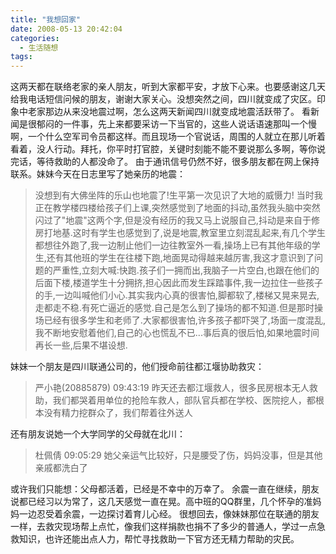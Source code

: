 ```yaml
---
title: "我想回家"
date: 2008-05-13 20:42:04
categories:
  - 生活随想
tags:
---
```


这两天都在联络老家的亲人朋友，听到大家都平安，才放下心来。也要感谢这几天给我电话短信问候的朋友，谢谢大家关心。没想突然之间，四川就变成了灾区。印象中老家那边从来没地震过啊，怎么这两天新闻四川就变成地震活跃带了。 看新闻是很郁闷的一件事，先上来都要采访一下当官的，这些人说话语速那叫一个慢啊，一个什么空军司令员都这样。而且现场一个官说话，周围的人就立在那儿听着看着，没人行动。拜托，你平时打官腔，关键时刻能不能不要说那么多啊，等你说完话，等待救助的人都没命了。 由于通讯信号仍然不好，很多朋友都在网上保持联系。妹妹今天在日志里写了她亲历的地震：

> 没想到有大佛坐阵的乐山也地震了!生平第一次见识了大地的威慑力! 当时我正在教学楼四楼给孩子们上课,突然感觉到了地面的抖动,虽然我头脑中突然闪过了"地震"这两个字,但是没有经历的我又马上说服自己,抖动是来自于修房打地基.这时有学生也感觉到了,说是地震,教室里立刻混乱起来,有几个学生都想往外跑了,我一边制止他们一边往教室外一看,操场上已有其他年级的学生,还有其他班的学生在往楼下跑,地面晃动得越来越厉害,我这才意识到了问题的严重性,立刻大喊:快跑.孩子们一拥而出,我脑子一片空白,也跟在他们的后面下楼,楼道学生十分拥挤,担心因此而发生踩踏事件,我一边拉住一些孩子的手,一边叫喊他们小心.其实我内心真的很害怕,脚都软了,楼梯又晃来晃去,走都走不稳.有死亡逼近的感觉.自己是怎么到了操场的都不知道.但是那时操场已经有很多学生和老师了.大家都很害怕,许多孩子都吓哭了,场面一度混乱,我不断地安慰着他们,自己的心也慌乱不已...事后真的很后怕,如果地震时间再长一些,后果不堪设想.

妹妹一个朋友是四川联通公司的，他们授命前往都江堰协助救灾：

> 严小艳(20885879) 09:43:19 昨天还去都江堰救人，很多民房根本无人救助，我们都哭着用单位的抢险车救人，部队官兵都在学校、医院挖人，都根本没有精力挖群众了，我们帮着往外送人

还有朋友说她一个大学同学的父母就在北川：

> 杜佩倩 09:05:29 她父亲运气比较好，只是腰受了伤，妈妈没事，但是其他亲戚都洗白了

或许我们只能想：父母都活着，已经是不幸中的万幸了。 余震一直在继续，朋友说都已经习以为常了，这几天感觉一直在晃。高中班的QQ群里，几个怀孕的准妈妈一边忍受着余震，一边探讨着育儿心经。 很想回去，像妹妹那位在联通的朋友一样，去救灾现场帮上点忙，像我们这样捐款也捐不了多少的普通人，学过一点急救知识，也许还能出点人力，帮忙寻找救助一下官方还无精力帮助的灾民。